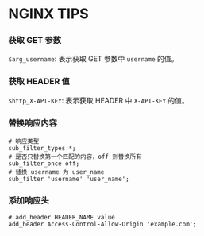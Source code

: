 # NGINX TIPS

### 获取 GET 参数

`$arg_username`: 表示获取 GET 参数中 `username` 的值。

### 获取 HEADER 值

`$http_X-API-KEY`: 表示获取 HEADER 中 `X-API-KEY` 的值。

### 替换响应内容

```
# 响应类型
sub_filter_types *;
# 是否只替换第一个匹配的内容，off 则替换所有
sub_filter_once off;
# 替换 username 为 user_name
sub_filter 'username' 'user_name';
```

### 添加响应头

```
# add_header HEADER_NAME value
add_header Access-Control-Allow-Origin 'example.com';
```
